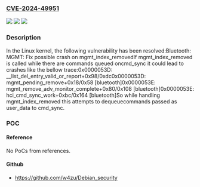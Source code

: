 ### [CVE-2024-49951](https://cve.mitre.org/cgi-bin/cvename.cgi?name=CVE-2024-49951)
![](https://img.shields.io/static/v1?label=Product&message=Linux&color=blue)
![](https://img.shields.io/static/v1?label=Version&message=7cf5c2978f23%3C%2019b40ca62607%20&color=brighgreen)
![](https://img.shields.io/static/v1?label=Vulnerability&message=n%2Fa&color=brighgreen)

### Description

In the Linux kernel, the following vulnerability has been resolved:Bluetooth: MGMT: Fix possible crash on mgmt_index_removedIf mgmt_index_removed is called while there are commands queued oncmd_sync it could lead to crashes like the bellow trace:0x0000053D: __list_del_entry_valid_or_report+0x98/0xdc0x0000053D: mgmt_pending_remove+0x18/0x58 [bluetooth]0x0000053E: mgmt_remove_adv_monitor_complete+0x80/0x108 [bluetooth]0x0000053E: hci_cmd_sync_work+0xbc/0x164 [bluetooth]So while handling mgmt_index_removed this attempts to dequeuecommands passed as user_data to cmd_sync.

### POC

#### Reference
No PoCs from references.

#### Github
- https://github.com/w4zu/Debian_security

